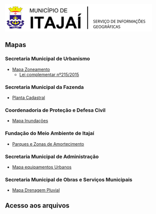 <img  src="assets/images/BRASAO_TITULO.svg"  alt="Brasão Itajaí-SC"  title="Itajaí-SC"  height="90" />

Mapas
-----

### Secretaria Municipal de Urbanismo
  - [Mapa Zoneamento](https://geoitajai.github.io/sie/zon215.html)
    - [Lei complementar nº215/2015](http://leismunicipa.is/pfdkq)
    
### Secretaria Municipal da Fazenda
  - [Planta Cadastral](https://geoitajai.github.io/geo/plantacadastral.html)

### Coordenadoria de Proteção e Defesa Civil
  - [Mapa Inundações](https://geoitajai.github.io/sie/dcitajai.html)
  
### Fundação do Meio Ambiente de Itajaí
  - [Parques e Zonas de Amortecimento](https://geoitajai.github.io/sie/famai.html)
  
### Secretaria Municipal de Administração
  - [Mapa equipamentos Urbanos](https://geoitajai.github.io/sie/sviario.html)

### Secretaria Municipal de Obras e Serviços Municipais
  - [Mapa Drenagem Pluvial](https://geoitajai.github.io/sie/seosemdrenagem.html)

Acesso aos arquivos
-------------------
